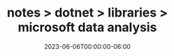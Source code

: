 ---
title: "notes > dotnet > libraries > microsoft data analysis"
date: "2023-06-06T00:00:00-06:00"
draft: false
---